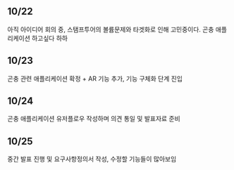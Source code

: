 ## 10/22

아직 아이디어 회의 중, 스탬프투어의 볼륨문제와 타겟화로 인해 고민중이다.
곤충 애플리케이션 하고싶다 하하

## 10/23

곤충 관련 애플리케이션 확정 + AR 기능 추가, 기능 구체화 단계 진입

## 10/24

곤충 애플리케이션 유저플로우 작성하며 의견 통일 및 발표자료 준비

## 10/25

중간 발표 진행 및 요구사항정의서 작성, 수정할 기능들이 많아보임
